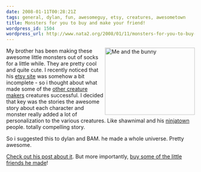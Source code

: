 ```yaml
---
date: 2008-01-11T00:28:21Z
tags: general, dylan, fun, awesomeguy, etsy, creatures, awesometown
title: Monsters for you to buy and make your friend!
wordpress_id: 1504
wordpress_url: http://www.nata2.org/2008/01/11/monsters-for-you-to-buy-and-make-your-friend/
---
```


<a href="http://www.flickr.com/photos/natatwo/2138986573/" title="Me and the bunny by nata2, on Flickr"><img align="right" src="http://farm3.static.flickr.com/2030/2138986573_9e5a217b62_m.jpg" width="240" height="180" alt="Me and the bunny" /></a>My brother has been making these awesome little monsters out of socks for a little while. They are pretty cool and quite cute. I recently noticed that his <a href="http://www.etsy.com/shop.php?user_id=5066104">etsy site</a> was somehow a bit incomplete - so i thought about what made some of the <a href="http://shawnimals.com/">other creature makers</a> creatures successful. I decided that key was the stories the awesome story about each character and monster really added a lot of personalization to the various creatures. Like shawnimal and his <a href="http://ninjatown.com/">ninjatown</a> people. totally compelling story.

So i suggested this to dylan and BAM. he made a whole universe. Pretty awesome.

<a href="http://www.dylanreed.org/2008/01/10/my-etsy-shoppe-and-the-stories-i-tell/">Check out his post about it</a>. But more importantly, <a href="http://awesomeguy.etsy.com/">buy some of the little friends he made</a>!
